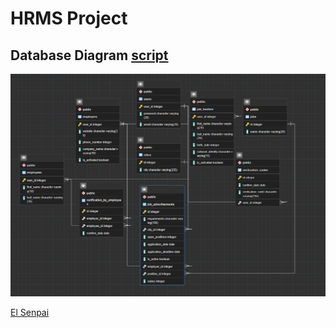 # HRMS Project


## Database Diagram [script](https://github.com/ElSenpai/HRMS_Java/blob/master/hrms.sql)

![some](https://github.com/ElSenpai/HRMS_Java/blob/master/diagram.png)


[El Senpai](https://github.com/ElSenpai/)

